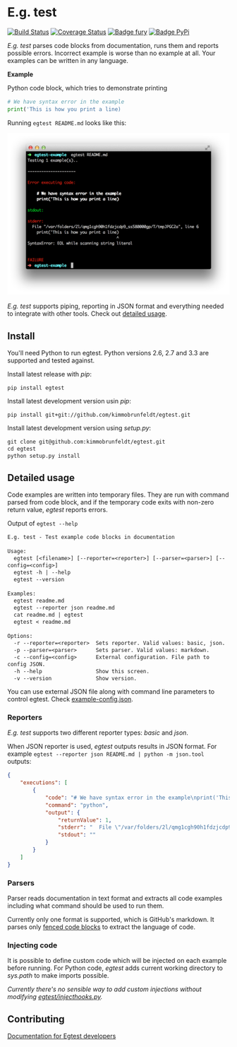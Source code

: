 # E.g. test

[![Build Status](https://travis-ci.org/kimmobrunfeldt/egtest.png?branch=master)](https://travis-ci.org/kimmobrunfeldt/egtest)
[![Coverage Status](https://coveralls.io/repos/kimmobrunfeldt/egtest/badge.png?branch=master)](https://coveralls.io/r/kimmobrunfeldt/egtest?branch=master)
[![Badge fury](https://badge.fury.io/py/egtest.png)](https://badge.fury.io/py/egtest.png)
[![Badge PyPi](https://pypip.in/d/egtest/badge.png)](https://pypip.in/d/egtest/badge.png)

*E.g. test* parses code blocks from documentation, runs them and reports possible errors. Incorrect example is worse than no example at all. Your examples can be written in any language.

**Example**

Python code block, which tries to demonstrate printing

```python
# We have syntax error in the example
print('This is how you print a line)
```

Running `egtest README.md` looks like this:

![screenshot](docs/screenshot.png)

*E.g. test* supports piping, reporting in JSON format and everything needed to integrate with other tools. Check out [detailed usage](#detailed-usage).

## Install

You'll need Python to run egtest. Python versions 2.6, 2.7 and 3.3 are supported and tested against.

Install latest release with *pip*:

    pip install egtest

Install latest development version usin *pip*:

    pip install git+git://github.com/kimmobrunfeldt/egtest.git

Install latest development version using *setup.py*:

    git clone git@github.com:kimmobrunfeldt/egtest.git
    cd egtest
    python setup.py install

## Detailed usage

Code examples are written into temporary files. They are run with command parsed from code block, and if the temporary code exits with non-zero return value, *egtest* reports errors.

Output of `egtest --help`

    E.g. test - Test example code blocks in documentation

    Usage:
      egtest [<filename>] [--reporter=<reporter>] [--parser=<parser>] [--config=<config>]
      egtest -h | --help
      egtest --version

    Examples:
      egtest readme.md
      egtest --reporter json readme.md
      cat readme.md | egtest
      egtest < readme.md

    Options:
      -r --reporter=<reporter>  Sets reporter. Valid values: basic, json.
      -p --parser=<parser>      Sets parser. Valid values: markdown.
      -c --config=<config>      External configuration. File path to config JSON.
      -h --help                 Show this screen.
      -v --version              Show version.

You can use external JSON file along with command line parameters to control egtest. Check [example-config.json](docs/example-config.json).

### Reporters

*E.g. test* supports two different reporter types: *basic* and *json*.

When JSON reporter is used, *egtest* outputs results in JSON format. For example `egtest --reporter json README.md | python -m json.tool` outputs:

```json
{
    "executions": [
        {
            "code": "# We have syntax error in the example\nprint('This is how you print a line)",
            "command": "python",
            "output": {
                "returnValue": 1,
                "stderr": "  File \"/var/folders/2l/qmg1cgh90h1fdzjcdp9_ss580000gp/T/tmpOJfmPa\", line 6\n    print('This is how you print a line)\n                                       ^\nSyntaxError: EOL while scanning string literal\n",
                "stdout": ""
            }
        }
    ]
}
```

### Parsers

Parser reads documentation in text format and extracts all code examples including what command should be used to run them.

Currently only one format is supported, which is GitHub's markdown. It parses only [fenced code blocks](https://github.com/adam-p/markdown-here/wiki/Markdown-Cheatsheet#code-and-syntax-highlighting) to extract the language of code.

### Injecting code

It is possible to define custom code which will be injected on each example before running. For Python code, *egtest* adds current working directory to *sys.path* to make imports possible.

*Currently there's no sensible way to add custom injections without modifying [egtest/injecthooks.py](egtest/injecthooks.py).*

## Contributing

[Documentation for Egtest developers](docs/)
